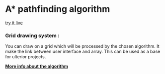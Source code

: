 # A* pathfinding algorithm 

[try it live](https://editor.p5js.org/Sulay35/sketches/CqtwiLZcw)

### Grid drawing system : 
You can draw on a grid which will be processed by the chosen algorithm. It make the link between user interface and array. This can be used as a base for ulterior projects.


**[More info about the algorithm](https://fr.wikipedia.org/wiki/Algorithme_A*)**
